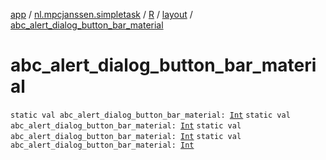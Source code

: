 [app](../../../index.md) / [nl.mpcjanssen.simpletask](../../index.md) / [R](../index.md) / [layout](index.md) / [abc_alert_dialog_button_bar_material](.)

# abc_alert_dialog_button_bar_material

`static val abc_alert_dialog_button_bar_material: `[`Int`](https://kotlinlang.org/api/latest/jvm/stdlib/kotlin/-int/index.html)
`static val abc_alert_dialog_button_bar_material: `[`Int`](https://kotlinlang.org/api/latest/jvm/stdlib/kotlin/-int/index.html)
`static val abc_alert_dialog_button_bar_material: `[`Int`](https://kotlinlang.org/api/latest/jvm/stdlib/kotlin/-int/index.html)
`static val abc_alert_dialog_button_bar_material: `[`Int`](https://kotlinlang.org/api/latest/jvm/stdlib/kotlin/-int/index.html)